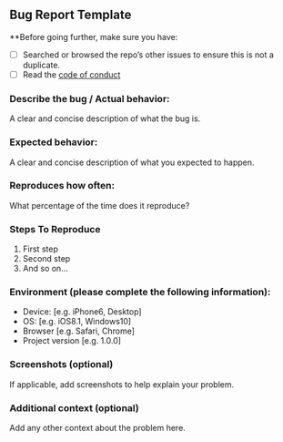 ## Bug Report Template
 
**Before going further, make sure you have:
- [ ] Searched or browsed the repo’s other issues to ensure this is not a duplicate.
- [ ] Read the [code of conduct](https://github.com/JazzBrotha/screenmycode/blob/master/CODE_OF_CONDUCT.md)

### Describe the bug / Actual behavior:

A clear and concise description of what the bug is.

### Expected behavior:

A clear and concise description of what you expected to happen.

### Reproduces how often:

What percentage of the time does it reproduce?

### Steps To Reproduce
1. First step
2. Second step
3. And so on...

### Environment (please complete the following information):
 - Device: [e.g. iPhone6, Desktop]
 - OS: [e.g. iOS8.1, Windows10]
 - Browser [e.g. Safari, Chrome]
 - Project version [e.g. 1.0.0]

### Screenshots (optional)
If applicable, add screenshots to help explain your problem.

### Additional context (optional)
Add any other context about the problem here.
